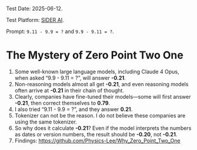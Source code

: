 Test Date: 2025-06-12.

Test Platform: [SIDER AI](https://sider.ai/).

Prompt: `9.11 - 9.9 = ?` and `9.9 - 9.11 = ?`.


# The Mystery of Zero Point Two One

1. Some well-known large language models, including Claude 4 Opus, when asked “9.9 - 9.11 = ?”, will answer **-0.21**.
2. Non-reasoning models almost all get **-0.21**, and even reasoning models often arrive at **-0.21** in their chain of thought.
3. Clearly, companies have fine-tuned their models—some will first answer **-0.21**, then correct themselves to **0.79**.
4. I also tried “9.11 - 9.9 = ?”, and they answer **0.21**.
5. Tokenizer can not be the reason. I do not believe these companies are using the same tokenizer.
6. So why does it calculate **-0.21**? Even if the model interprets the numbers as dates or version numbers, the result should be **-0.20**, not **-0.21**.
7. Findings: https://github.com/Physics-Lee/Why_Zero_Point_Two_One